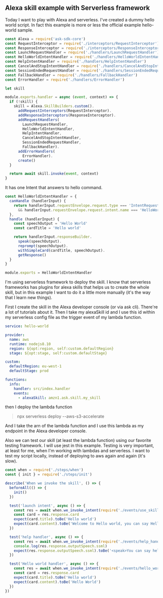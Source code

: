 ## Alexa skill example with Serverless framework

Today I want to play with Alexa and serverless. I've created a dummy hello world script. In fact this example is more or less the official example hello-world sample.

```javascript
const Alexa = require('ask-sdk-core')
const RequestInterceptor = require('./interceptors/RequestInterceptor')
const ResponseInterceptor = require('./interceptors/ResponseInterceptor')
const LaunchRequestHandler = require('./handlers/LaunchRequestHandler')
const HelloWorldIntentHandler = require('./handlers/HelloWorldIntentHandler')
const HelpIntentHandler = require('./handlers/HelpIntentHandler')
const CancelAndStopIntentHandler = require('./handlers/CancelAndStopIntentHandler')
const SessionEndedRequestHandler = require('./handlers/SessionEndedRequestHandler')
const FallbackHandler = require('./handlers/FallbackHandler')
const ErrorHandler = require('./handlers/ErrorHandler')

let skill

module.exports.handler = async (event, context) => {
  if (!skill) {
    skill = Alexa.SkillBuilders.custom().
      addRequestInterceptors(RequestInterceptor).
      addResponseInterceptors(ResponseInterceptor).
      addRequestHandlers(
        LaunchRequestHandler,
        HelloWorldIntentHandler,
        HelpIntentHandler,
        CancelAndStopIntentHandler,
        SessionEndedRequestHandler,
        FallbackHandler).
      addErrorHandlers(
        ErrorHandler).
      create()
  }

  return await skill.invoke(event, context)
}
```

It has one Intent that answers to hello command.

```javascript
const HelloWorldIntentHandler = {
  canHandle (handlerInput) {
    return handlerInput.requestEnvelope.request.type === 'IntentRequest'
      && handlerInput.requestEnvelope.request.intent.name === 'HelloWorldIntent'
  },
  handle (handlerInput) {
    const speechOutput = 'Hello World'
    const cardTitle = 'Hello world'

    return handlerInput.responseBuilder.
      speak(speechOutput).
      reprompt(speechOutput).
      withSimpleCard(cardTitle, speechOutput).
      getResponse()
  }
}

module.exports = HelloWorldIntentHandler
```

I'm using serverless framework to deploy the skill. I know that serverless frameworks has plugins for alexa skills that helps us to create the whole skill, but in this example I want to do it a little more manually (it's the way that I learn new things).

First I create the skill in the Alexa developer console (or via ask cli). There're a lot of tutorials about it. Then I take my alexaSkill id and I use this id within my serverless config file as the trigger event of my lambda function.

```yaml
service: hello-world

provider:
  name: aws
  runtime: nodejs8.10
  region: ${opt:region, self:custom.defaultRegion}
  stage: ${opt:stage, self:custom.defaultStage}

custom:
  defaultRegion: eu-west-1
  defaultStage: prod

functions:
  info:
    handler: src/index.handler
    events:
      - alexaSkill: amzn1.ask.skill.my_skill
```

then I deploy the lambda function
> npx serverless deploy --aws-s3-accelerate

And I take the arn of the lambda function and I use this lambda as my endpoint in the Alexa developer console.

Also we can test our skill (at least the lambda function) using our favorite testing framework. I will use jest in this example.
Testing is very important, at least for me, when I'm working with lambdas and serverless. I want to test my script locally, instead of deploying to aws again and again (it's slow).

```javascript
const when = require('./steps/when')
const { init } = require('./steps/init')

describe('When we invoke the skill', () => {
  beforeAll(() => {
    init()
  })

  test('launch intent', async () => {
    const res = await when.we_invoke_intent(require('./events/use_skill'))
    const card = res.response.card
    expect(card.title).toBe('Hello world')
    expect(card.content).toBe('Welcome to Hello world, you can say Hello or Help. Which would you like to try?')
  })

  test('help handler', async () => {
    const res = await when.we_invoke_intent(require('./events/help_handler'))
    console.log(res.response.outputSpeech.ssml)
    expect(res.response.outputSpeech.ssml).toBe('<speak>You can say hello to me! How can I help?</speak>')
  })

  test('Hello world handler', async () => {
    const res = await when.we_invoke_intent(require('./events/hello_world_handler'))
    const card = res.response.card
    expect(card.title).toBe('Hello world')
    expect(card.content).toBe('Hello World')
  })
})
```




